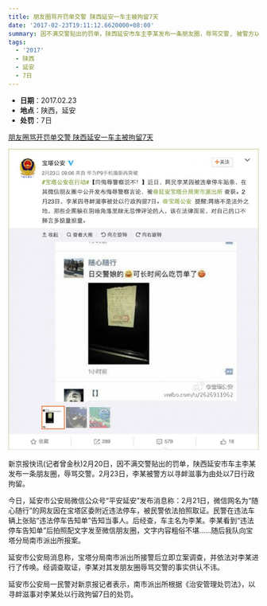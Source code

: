 ```yaml
---
title: 朋友圈骂开罚单交警 陕西延安一车主被拘留7天
date: '2017-02-23T19:11:12.6620000+08:00'
summary: 因不满交警贴出的罚单，陕西延安市车主李某发布一条朋友圈，辱骂交警, 被警方以寻衅滋事为由处以7日行政拘留
tags:
  - '2017'
  - 陕西
  - 延安
  - 7日
---
```

* **日期**：2017.02.23
* **地点**：陕西，延安
* **处罚**：7日

[朋友圈骂开罚单交警 陕西延安一车主被拘留7天](https://www.rfa.org/mandarin/yataibaodao/zhengzhi/yl-01102017101853.html)

![朋友圈骂开罚单交警 陕西延安一车主被拘留7天](/images/uploads/2017-2-23-李某处罚.jpg)

新京报快讯(记者曾金秋)2月20日，因不满交警贴出的罚单，陕西延安市车主李某发布一条朋友圈，辱骂交警。2月23日，李某被警方以寻衅滋事为由处以7日行政拘留。

今日，延安市公安局微信公众号“平安延安”发布消息称：2月21日，微信网名为“随心随行”的网友因在宝塔区委附近违法停车，被民警依法拍照取证。民警在违法车辆上张贴“违法停车告知单”告知当事人。后经查，车主名为李某。李某看到“违法停车告知单”后拍照配文字发至微信朋友圈，文字内容粗俗不堪……随后我队向宝塔分局南市派出所报案。

延安市公安局消息称，宝塔分局南市派出所接警后立即立案调查，并依法对李某进行了传唤。经调查取证，李某对其发朋友圈辱骂交警的事实供认不讳。

延安市公安局一民警对新京报记者表示，南市派出所根据《治安管理处罚法》，以寻衅滋事对李某处以行政拘留7日的处罚。